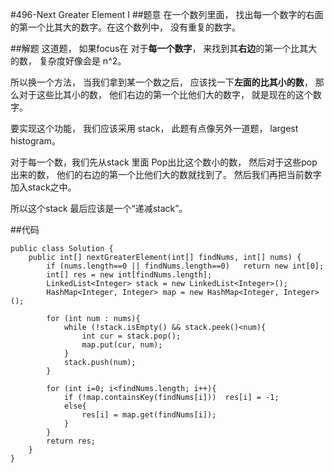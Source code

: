 #496-Next Greater Element I
##题意
在一个数列里面， 找出每一个数字的右面的第一个比其大的数字。在这个数列中， 没有重复的数字。

##解题
这道题， 如果focus在 对于**每一个数字**， 来找到其**右边**的第一个比其大的数， 复杂度好像会是 n^2。

所以换一个方法， 当我们拿到某一个数之后， 应该找一下**左面的比其小的数**， 那么对于这些比其小的数， 他们右边的第一个比他们大的数字， 就是现在的这个数字。

要实现这个功能， 我们应该采用 stack， 此题有点像另外一道题， largest histogram。

对于每一个数，我们先从stack 里面 Pop出比这个数小的数， 然后对于这些pop出来的数， 他们的右边的第一个比他们大的数就找到了。 然后我们再把当前数字加入stack之中。

所以这个stack 最后应该是一个“递减stack”。

##代码
```
public class Solution {
    public int[] nextGreaterElement(int[] findNums, int[] nums) {
        if (nums.length==0 || findNums.length==0)   return new int[0];
        int[] res = new int[findNums.length];
        LinkedList<Integer> stack = new LinkedList<Integer>();
        HashMap<Integer, Integer> map = new HashMap<Integer, Integer>();

        for (int num : nums){
            while (!stack.isEmpty() && stack.peek()<num){
                int cur = stack.pop();
                map.put(cur, num);
            }
            stack.push(num);
        }

        for (int i=0; i<findNums.length; i++){
            if (!map.containsKey(findNums[i]))  res[i] = -1;
            else{
                res[i] = map.get(findNums[i]);
            }
        }
        return res;
    }
}
```

